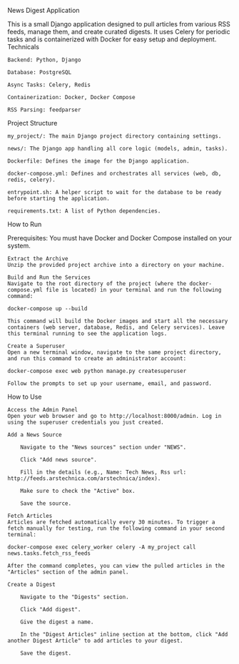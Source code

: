 News Digest Application

This is a small Django application designed to pull articles from various RSS feeds, manage them, and create curated digests. It uses Celery for periodic tasks and is containerized with Docker for easy setup and deployment.
Technicals

    Backend: Python, Django

    Database: PostgreSQL

    Async Tasks: Celery, Redis

    Containerization: Docker, Docker Compose

    RSS Parsing: feedparser

Project Structure

    my_project/: The main Django project directory containing settings.

    news/: The Django app handling all core logic (models, admin, tasks).

    Dockerfile: Defines the image for the Django application.

    docker-compose.yml: Defines and orchestrates all services (web, db, redis, celery).

    entrypoint.sh: A helper script to wait for the database to be ready before starting the application.

    requirements.txt: A list of Python dependencies.

How to Run

Prerequisites: You must have Docker and Docker Compose installed on your system.

    Extract the Archive
    Unzip the provided project archive into a directory on your machine.

    Build and Run the Services
    Navigate to the root directory of the project (where the docker-compose.yml file is located) in your terminal and run the following command:

    docker-compose up --build

    This command will build the Docker images and start all the necessary containers (web server, database, Redis, and Celery services). Leave this terminal running to see the application logs.

    Create a Superuser
    Open a new terminal window, navigate to the same project directory, and run this command to create an administrator account:

    docker-compose exec web python manage.py createsuperuser

    Follow the prompts to set up your username, email, and password.

How to Use

    Access the Admin Panel
    Open your web browser and go to http://localhost:8000/admin. Log in using the superuser credentials you just created.

    Add a News Source

        Navigate to the "News sources" section under "NEWS".

        Click "Add news source".

        Fill in the details (e.g., Name: Tech News, Rss url: http://feeds.arstechnica.com/arstechnica/index).

        Make sure to check the "Active" box.

        Save the source.

    Fetch Articles
    Articles are fetched automatically every 30 minutes. To trigger a fetch manually for testing, run the following command in your second terminal:

    docker-compose exec celery_worker celery -A my_project call news.tasks.fetch_rss_feeds

    After the command completes, you can view the pulled articles in the "Articles" section of the admin panel.

    Create a Digest

        Navigate to the "Digests" section.

        Click "Add digest".

        Give the digest a name.

        In the "Digest Articles" inline section at the bottom, click "Add another Digest Article" to add articles to your digest.

        Save the digest.
